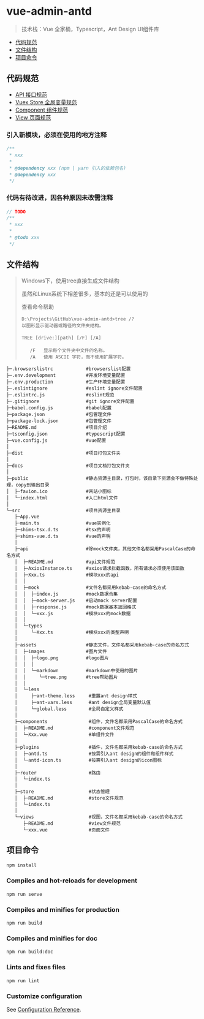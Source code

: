 # vue-admin-antd
> 技术栈：Vue 全家桶，Typescript，Ant Design UI组件库

- <a href='#standard'>代码规范</a>
- <a href='#directory'>文件结构</a>
- <a href='#npm'>项目命令</a>

## <h2 id='standard'>代码规范</h2>

- [API 接口规范](./src/api/README.md)
- [Vuex Store 全局变量规范](./src/store/README.md)
- [Component 组件规范](./src/components/README.md)
- [View 页面规范](./src/views/README.md)

### 引入新模块，必须在使用的地方注释
``` javascript
/**
 * xxx
 *
 * @dependency xxx (npm | yarn 引入的依赖包名)
 * @dependency xxx
 */
```

### 代码有待改进，因各种原因未改需注释
``` javascript
// TODO
/**
 * xxx
 *
 * @todo xxx
 */
```

## <h2 id='directory'>文件结构</h2>

> Windows下，使用tree直接生成文件结构
>
> 虽然和Linux系统下相差很多，基本的还是可以使用的
> 
> 查看命令帮助
> ```
> D:\Projects\GitHub\vue-admin-antd>tree /?
> 以图形显示驱动器或路径的文件夹结构。
> 
> TREE [drive:][path] [/F] [/A]
> 
>    /F   显示每个文件夹中文件的名称。
>    /A   使用 ASCII 字符，而不使用扩展字符。
> ```
[^_^]: #图片在github上老是加载失败，特换成以上代码
[^_^]: #![tree命令](./src/assets/images/markdown/tree.png)

```
├─.browserslistrc            #browserslist配置
├─.env.development           #开发环境变量配置
├─.env.production            #生产环境变量配置
├─.eslintignore              #eslint ignore文件配置
├─.eslintrc.js               #eslint规范
├─.gitignore                 #git ignore文件配置
├─babel.config.js            #babel配置
├─package.json               #包管理文件
├─package-lock.json          #包管理文件
├─README.md                  #项目介绍
├─tsconfig.json              #typescript配置
├─vue.config.js              #vue配置
│
├─dist                       #项目打包文件夹
│
├─docs                       #项目文档打包文件夹
│
├─public                     #静态资源主目录，打包时，该目录下资源会不做特殊处理，copy到输出目录
│  ├─favion.ico              #网站小图标
│  └─index.html              #入口html文件
│
└─src                        #项目资源主目录
   ├─App.vue
   ├─main.ts                 #vue实例化
   ├─shims-tsx.d.ts          #tsx的声明
   ├─shims-vue.d.ts          #vue的声明
   │
   ├─api                     #除mock文件夹，其他文件名都采用PascalCase的命名方式
   │  ├─README.md            #api文件规范
   │  ├─AxiosInstance.ts     #axios请求拦截函数，所有请求必须使用该函数
   │  ├─Xxx.ts               #模块xxx的api
   │  │
   │  ├─mock                 #文件名都采用kebab-case的命名方式
   │  │  ├─index.js          #mock数据合集
   │  │  ├─mock-server.js    #启动mock server配置
   │  │  ├─response.js       #mock数据基本返回格式
   │  │  └─xxx.js            #模块xxx的mock数据
   │  │
   │  └─types
   │     └─Xxx.ts            #模块xxx的类型声明
   │
   ├─assets                  #静态文件，文件名都采用kebab-case的命名方式
   │  ├─images               #图片文件
   │  │  ├─logo.png          #logo图片
   │  │  │
   │  │  └─markdown          #markdown中使用的图片
   │  │     └─tree.png       #tree帮助图片
   │  │
   │  └─less
   │     ├─ant-theme.less     #重置ant design样式
   │     ├─ant-vars.less      #ant design全局变量默认值
   │     └─global.less        #全局自定义样式
   │
   ├─components               #组件，文件名都采用PascalCase的命名方式
   │  ├─README.md             #component文件规范
   │  └─Xxx.vue               #单组件文件
   │
   ├─plugins                  #插件，文件名都采用kebab-case的命名方式
   │  ├─antd.ts               #按需引入ant design的组件和组件样式
   │  └─antd-icon.ts          #按需引入ant design的icon图标
   │
   ├─router                   #路由
   │  └─index.ts
   │
   ├─store                    #状态管理
   │  ├─README.md             #store文件规范
   │  └─index.ts
   │
   └─views                    #视图，文件名都采用kebab-case的命名方式
      ├─README.md             #view文件规范
      └─xxx.vue               #页面文件
```

## <h2 id="npm">项目命令</h2>

```
npm install
```

### Compiles and hot-reloads for development
```
npm run serve
```

### Compiles and minifies for production
```
npm run build
```

### Compiles and minifies for doc
```
npm run build:doc
```

### Lints and fixes files
```
npm run lint
```

### Customize configuration
See [Configuration Reference](https://cli.vuejs.org/config/).
